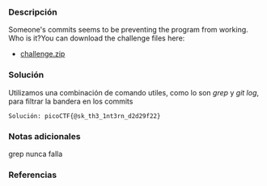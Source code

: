 
### Descripción 
Someone's commits seems to be preventing the program from working. Who is it?You can download the challenge files here:

- [challenge.zip](https://artifacts.picoctf.net/c_titan/156/challenge.zip)
### Solución
Utilizamos una combinación de comando utiles, como lo son *grep* y *git log*, para filtrar la bandera en los commits 

	Solución: picoCTF{@sk_th3_1nt3rn_d2d29f22}
### Notas adicionales
grep nunca falla

### Referencias 

